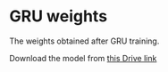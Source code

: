 # GRU weights

The weights obtained after GRU training.  

Download the model from [this Drive link](https://drive.google.com/drive/folders/1o_exDi-gA0X1kSBTl9qUPpEGWZBX-MFy)

